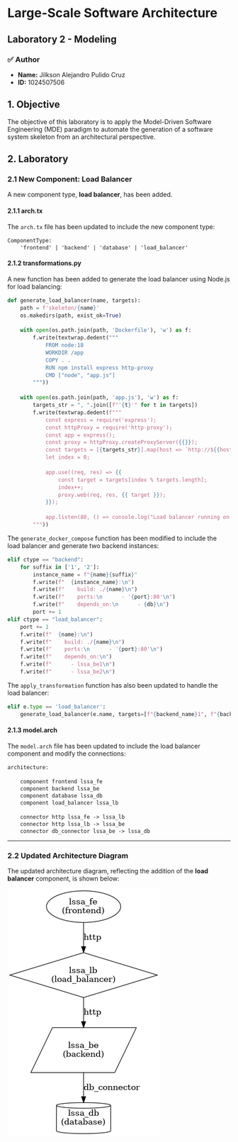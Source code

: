 # Large-Scale Software Architecture

## Laboratory 2 - Modeling

### ✅ Author

- **Name:** Jilkson Alejandro Pulido Cruz
- **ID:** 1024507506

## 1. Objective

The objective of this laboratory is to apply the Model-Driven Software Engineering (MDE) paradigm to automate the generation of a software system skeleton from an architectural perspective.

## 2. Laboratory

### 2.1 New Component: Load Balancer

A new component type, **load balancer**, has been added.

#### 2.1.1 **arch.tx**

The `arch.tx` file has been updated to include the new component type:

```ebnf
ComponentType:
    'frontend' | 'backend' | 'database' | 'load_balancer'
```

#### 2.1.2 **transformations.py**

A new function has been added to generate the load balancer using Node.js for load balancing:

```python
def generate_load_balancer(name, targets):
    path = f'skeleton/{name}'
    os.makedirs(path, exist_ok=True)

    with open(os.path.join(path, 'Dockerfile'), 'w') as f:
        f.write(textwrap.dedent("""
            FROM node:18
            WORKDIR /app
            COPY . .
            RUN npm install express http-proxy
            CMD ["node", "app.js"]
        """))

    with open(os.path.join(path, 'app.js'), 'w') as f:
        targets_str = ", ".join([f"'{t}'" for t in targets])
        f.write(textwrap.dedent(f"""
            const express = require('express');
            const httpProxy = require('http-proxy');
            const app = express();
            const proxy = httpProxy.createProxyServer({{}});
            const targets = [{targets_str}].map(host => `http://${{host}}:80`);
            let index = 0;

            app.use((req, res) => {{
                const target = targets[index % targets.length];
                index++;
                proxy.web(req, res, {{ target }});
            }});

            app.listen(80, () => console.log("Load balancer running on port 80"));
        """))
```

The `generate_docker_compose` function has been modified to include the load balancer and generate two backend instances:

```python
elif ctype == "backend":
    for suffix in ['1', '2']:
        instance_name = f"{name}{suffix}"
        f.write(f"  {instance_name}:\n")
        f.write(f"    build: ./{name}\n")
        f.write(f"    ports:\n      - '{port}:80'\n")
        f.write(f"    depends_on:\n      - {db}\n")
        port += 1
elif ctype == "load_balancer":
    port += 1
    f.write(f"  {name}:\n")
    f.write(f"    build: ./{name}\n")
    f.write(f"    ports:\n      - '{port}:80'\n")
    f.write(f"    depends_on:\n")
    f.write(f"      - lssa_be1\n")
    f.write(f"      - lssa_be2\n")
```

The `apply_transformation` function has also been updated to handle the load balancer:

```python
elif e.type == 'load_balancer':
    generate_load_balancer(e.name, targets=[f"{backend_name}1", f"{backend_name}2"])
```

#### 2.1.3 **model.arch**

The `model.arch` file has been updated to include the load balancer component and modify the connections:

```ebnf
architecture:

    component frontend lssa_fe
    component backend lssa_be
    component database lssa_db
    component load_balancer lssa_lb

    connector http lssa_fe -> lssa_lb
    connector http lssa_lb -> lssa_be
    connector db_connector lssa_be -> lssa_db
```

---

### 2.2 Updated Architecture Diagram

The updated architecture diagram, reflecting the addition of the **load balancer** component, is shown below:

![Updated Architecture Diagram](architecture_diagram.png)
